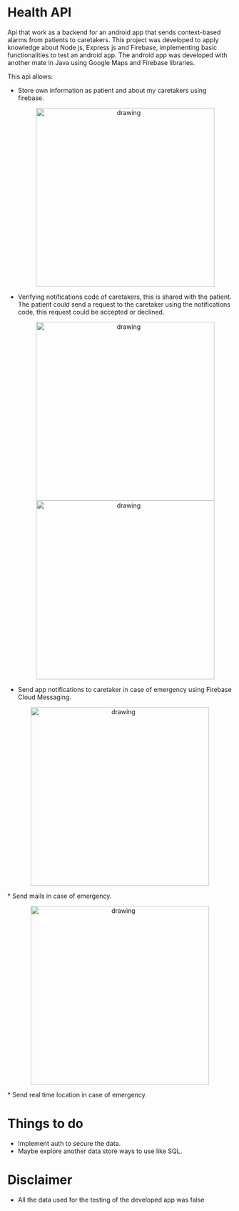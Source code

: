 # Health API
Api that work as a backend for an android app that sends context-based alarms from patients to caretakers.
This project was developed to apply knowledge about Node js, Express js and Firebase, implementing basic functionalities to test an android app.
The android app was developed with another mate in Java using Google Maps and Firebase libraries.

This api allows:
* Store own information as patient and about my caretakers using firebase.
  <p align ="center">
  <img src="https://user-images.githubusercontent.com/73082949/167236444-5143d256-a815-4bc5-9cdd-c8f8c8ca3d65.png" alt="drawing" height="400"> 
   </p>
* Verifying notifications code of caretakers, this is shared with the patient. The patient could send a request to the caretaker using the notifications code,  this request could be accepted or declined.
  <p align ="center">
  <img src="https://user-images.githubusercontent.com/73082949/167235566-2d3b533a-9b02-499c-beb3-25ca22b6f4e6.png" alt="drawing" height="400">
  <img src="https://user-images.githubusercontent.com/73082949/167235906-0f567bc5-2f72-4c76-8e7c-4c459d8fc21b.png" alt="drawing" height="400"> 
  </p>
* Send app notifications to caretaker in case of emergency using Firebase Cloud Messaging.
 <p align ="center">
  <img src="https://user-images.githubusercontent.com/73082949/167235836-bd712f3f-8a1d-4d00-9e13-34c37f665f5b.png" alt="drawing" height="400"> 
 </p>
* Send mails in case of emergency.
<p align ="center">
  <img src="https://user-images.githubusercontent.com/73082949/167237000-222178e9-23c5-4787-910a-306f3593ba86.png" alt="drawing" height="400"> 
   </p>
* Send real time location in case of emergency.

# Things to do
* Implement auth to secure the data.
* Maybe explore another data store ways to use like SQL.

# Disclaimer
* All the data used for the testing of the developed app was false
